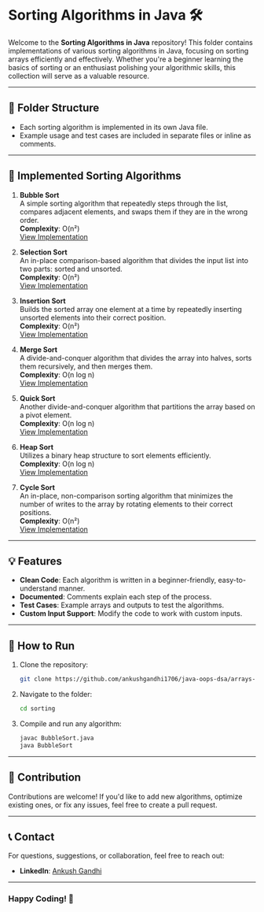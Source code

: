 # Sorting Algorithms in Java 🛠️

Welcome to the **Sorting Algorithms in Java** repository! This folder contains implementations of various sorting algorithms in Java, focusing on sorting arrays efficiently and effectively. Whether you're a beginner learning the basics of sorting or an enthusiast polishing your algorithmic skills, this collection will serve as a valuable resource.

---

## 📂 Folder Structure

- Each sorting algorithm is implemented in its own Java file.
- Example usage and test cases are included in separate files or inline as comments.

---

## 📜 Implemented Sorting Algorithms

1. **Bubble Sort**  
   A simple sorting algorithm that repeatedly steps through the list, compares adjacent elements, and swaps them if they are in the wrong order.  
   **Complexity**: O(n²)  
   [View Implementation](https://github.com/ankushgandhi1706/Java-OOPS-DSA/blob/main/Arrays%20in%20Java/Sorting/BubbleSort.java)

2. **Selection Sort**  
   An in-place comparison-based algorithm that divides the input list into two parts: sorted and unsorted.  
   **Complexity**: O(n²)  
   [View Implementation](https://github.com/ankushgandhi1706/Java-OOPS-DSA/blob/main/Arrays%20in%20Java/Sorting/SelecionSort.java)

3. **Insertion Sort**  
   Builds the sorted array one element at a time by repeatedly inserting unsorted elements into their correct position.  
   **Complexity**: O(n²)  
   [View Implementation](https://github.com/ankushgandhi1706/Java-OOPS-DSA/blob/main/Arrays%20in%20Java/Sorting/InsertionSort.java)

4. **Merge Sort**  
   A divide-and-conquer algorithm that divides the array into halves, sorts them recursively, and then merges them.  
   **Complexity**: O(n log n)  
   [View Implementation](https://github.com/ankushgandhi1706/Java-OOPS-DSA/blob/main/Arrays%20in%20Java/Sorting/MergeSort.java)

5. **Quick Sort**  
   Another divide-and-conquer algorithm that partitions the array based on a pivot element.  
   **Complexity**: O(n log n)  
   [View Implementation](https://github.com/ankushgandhi1706/Java-OOPS-DSA/blob/main/Arrays%20in%20Java/Sorting/QuickSort.java)

6. **Heap Sort**  
   Utilizes a binary heap structure to sort elements efficiently.  
   **Complexity**: O(n log n)  
   [View Implementation](link-to-file)

7. **Cycle Sort**  
    An in-place, non-comparison sorting algorithm that minimizes the number of writes to the array by rotating elements to their correct positions.  
    **Complexity**: O(n²)  
    [View Implementation](https://github.com/ankushgandhi1706/Java-OOPS-DSA/blob/main/Arrays%20in%20Java/Sorting/CycleSort.java)
   
---

## 💡 Features

- **Clean Code**: Each algorithm is written in a beginner-friendly, easy-to-understand manner.  
- **Documented**: Comments explain each step of the process.  
- **Test Cases**: Example arrays and outputs to test the algorithms.  
- **Custom Input Support**: Modify the code to work with custom inputs.

---

## 🔧 How to Run

1. Clone the repository:  
   ```bash
   git clone https://github.com/ankushgandhi1706/java-oops-dsa/arrays-in-java/sorting.git
   ```
2. Navigate to the folder:  
   ```bash
   cd sorting
   ```
3. Compile and run any algorithm:  
   ```bash
   javac BubbleSort.java  
   java BubbleSort
   ```

---

## 🎯 Contribution

Contributions are welcome! If you'd like to add new algorithms, optimize existing ones, or fix any issues, feel free to create a pull request.

---

## 📞 Contact

For questions, suggestions, or collaboration, feel free to reach out:    
- **LinkedIn**: [Ankush Gandhi](https://www.linkedin.com/in/ankush-gandhi-045a7122a)  

---

### Happy Coding! 🚀
